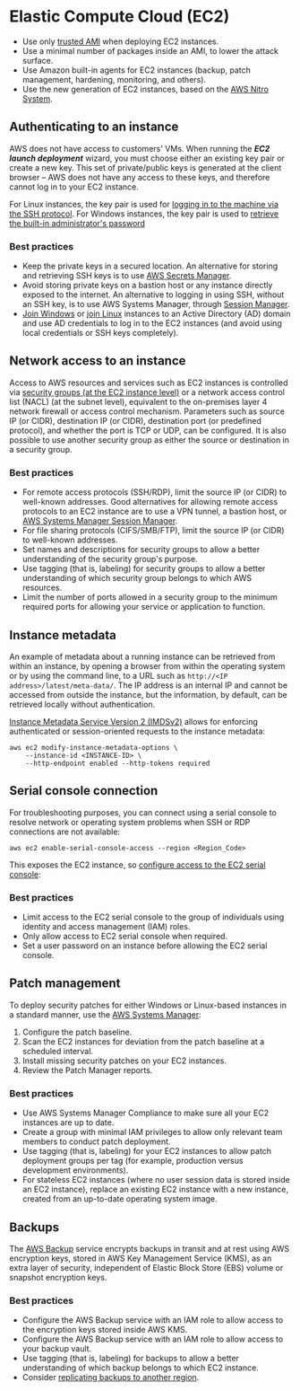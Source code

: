 # Elastic Compute Cloud (EC2)

* Use only [trusted AMI](https://docs.aws.amazon.com/marketplace/latest/userguide/best-practices-for-building-your-amis.html) when deploying EC2 instances.
* Use a minimal number of packages inside an AMI, to lower the attack surface.
* Use Amazon built-in agents for EC2 instances (backup, patch management, hardening, monitoring, and others).
* Use the new generation of EC2 instances, based on the [AWS Nitro System](https://aws.amazon.com/ec2/nitro/).

## Authenticating to an instance

AWS does not have access to customers' VMs. When running the ***EC2 launch deployment*** wizard, you must choose either an existing key pair or create a new key. This set of private/public keys is generated at the client browser – AWS does not have any access to these keys, and therefore cannot log in to your EC2 instance.

For Linux instances, the key pair is used for [logging in to the machine via the SSH protocol](https://docs.aws.amazon.com/AWSEC2/latest/UserGuide/ec2-key-pairs.html). For Windows instances, the key pair is used to [retrieve the built-in administrator's password](https://docs.amazonaws.cn/en_us/AWSEC2/latest/WindowsGuide/ec2-windows-passwords.html)

### Best practices

* Keep the private keys in a secured location. An alternative for storing and retrieving SSH keys is to use [AWS Secrets Manager](https://aws.amazon.com/blogs/security/how-to-use-aws-secrets-manager-securely-store-rotate-ssh-key-pairs/).
* Avoid storing private keys on a bastion host or any instance directly exposed to the internet. An alternative to logging in using SSH, without an SSH key, is to use AWS Systems Manager, through [Session Manager](https://docs.aws.amazon.com/systems-manager/latest/userguide/session-manager-getting-started-enable-ssh-connections.html).
* [Join Windows](https://docs.aws.amazon.com/directoryservice/latest/admin-guide/launching_instance.html) or [join Linux](https://docs.aws.amazon.com/directoryservice/latest/admin-guide/seamlessly_join_linux_instance.html) instances to an Active Directory (AD) domain and use AD credentials to log in to the EC2 instances (and avoid using local credentials or SSH keys completely).

## Network access to an instance

Access to AWS resources and services such as EC2 instances is controlled via [security groups (at the EC2 instance level)](https://docs.aws.amazon.com/AWSEC2/latest/UserGuide/ec2-security-groups.html) or a network access control list (NACL) (at the subnet level), equivalent to the on-premises layer 4 network firewall or access control mechanism. Parameters such as source IP (or CIDR), destination IP (or CIDR), destination port (or predefined protocol), and whether the port is TCP or UDP, can be configured. It is also possible to use another security group as either the source or destination in a security group.

### Best practices

* For remote access protocols (SSH/RDP), limit the source IP (or CIDR) to well-known addresses. Good alternatives for allowing remote access protocols to an EC2 instance are to use a VPN tunnel, a bastion host, or [AWS Systems Manager Session Manager](https://docs.aws.amazon.com/systems-manager/latest/userguide/session-manager.html).
* For file sharing protocols (CIFS/SMB/FTP), limit the source IP (or CIDR) to well-known addresses.
* Set names and descriptions for security groups to allow a better understanding of the security group's purpose.
* Use tagging (that is, labeling) for security groups to allow a better understanding of which security group belongs to which AWS resources.
* Limit the number of ports allowed in a security group to the minimum required ports for allowing your service or application to function.

## Instance metadata

An example of metadata about a running instance can be retrieved from within an instance, by opening a browser from within the operating system or by using the command line, to a URL such as `http://<IP address>/latest/meta-data/`. The IP address is an internal IP and cannot be accessed from outside the instance, but the information, by default, can be retrieved locally without authentication.

[Instance Metadata Service Version 2 (IMDSv2)](https://docs.aws.amazon.com/AWSEC2/latest/UserGuide/configuring-instance-metadata-service.html) allows for enforcing authenticated or session-oriented requests to the instance metadata:

```text
aws ec2 modify-instance-metadata-options \
    --instance-id <INSTANCE-ID> \
    --http-endpoint enabled --http-tokens required
```

## Serial console connection

For troubleshooting purposes, you can connect using a serial console to resolve network or operating system problems when SSH or RDP connections are not available:

```text
aws ec2 enable-serial-console-access --region <Region_Code>
```

This exposes the EC2 instance, so [configure access to the EC2 serial console](https://docs.aws.amazon.com/AWSEC2/latest/UserGuide/configure-access-to-serial-console.html):

### Best practices

* Limit access to the EC2 serial console to the group of individuals using identity and access management (IAM) roles.
* Only allow access to EC2 serial console when required.
* Set a user password on an instance before allowing the EC2 serial console.

## Patch management

To deploy security patches for either Windows or Linux-based instances in a standard manner, use the [AWS Systems Manager](https://aws.amazon.com/blogs/mt/software-patching-with-aws-systems-manager/):

1. Configure the patch baseline.
2. Scan the EC2 instances for deviation from the patch baseline at a scheduled interval.
3. Install missing security patches on your EC2 instances.
4. Review the Patch Manager reports.

### Best practices

* Use AWS Systems Manager Compliance to make sure all your EC2 instances are up to date.
* Create a group with minimal IAM privileges to allow only relevant team members to conduct patch deployment.
* Use tagging (that is, labeling) for your EC2 instances to allow patch deployment groups per tag (for example, production versus development environments).
* For stateless EC2 instances (where no user session data is stored inside an EC2 instance), replace an existing EC2 instance with a new instance, created from an up-to-date operating system image.

## Backups

The [AWS Backup](https://aws.amazon.com/blogs/storage/protecting-your-data-with-aws-backup/) service encrypts backups in transit and at rest using AWS encryption keys, stored in AWS Key Management Service (KMS), as an extra layer of security, independent of Elastic Block Store (EBS) volume or snapshot encryption keys.

### Best practices

* Configure the AWS Backup service with an IAM role to allow access to the encryption keys stored inside AWS KMS.
* Configure the AWS Backup service with an IAM role to allow access to your backup vault.
* Use tagging (that is, labeling) for backups to allow a better understanding of which backup belongs to which EC2 instance.
* Consider [replicating backups to another region](https://docs.aws.amazon.com/aws-backup/latest/devguide/cross-region-backup.html).
